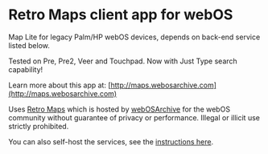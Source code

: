 # Retro Maps client app for webOS

Map Lite for legacy Palm/HP webOS devices, depends on back-end service listed below.

Tested on Pre, Pre2, Veer and Touchpad. Now with Just Type search capability!

Learn more about this app at: [http://maps.webosarchive.com](http://maps.webosarchive.com)

Uses [Retro Maps](https://github.com/codepoet80/retro-maps) which is hosted by [webOSArchive](http://www.webosarchive.com) for the webOS community without guarantee of privacy or performance. Illegal or illicit use strictly prohibited. 

You can also self-host the services, see the [instructions here](https://github.com/codepoet80/retro-maps/blob/main/README.md).
